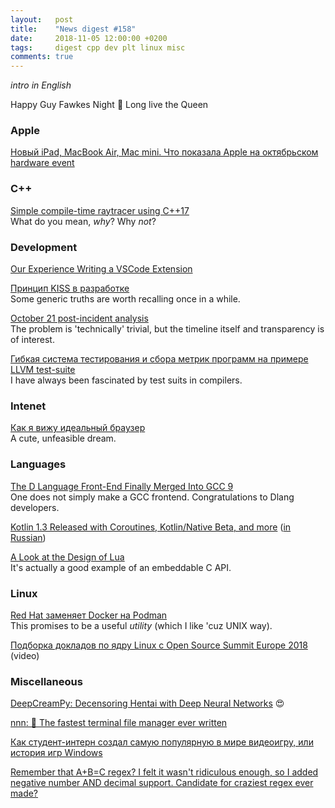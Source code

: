 ```yaml
---
layout:   post
title:    "News digest #158"
date:     2018-11-05 12:00:00 +0200
tags:     digest cpp dev plt linux misc
comments: true
---
```


_intro in English_

Happy Guy Fawkes Night 🎉 Long live the Queen

### Apple

[Новый iPad, MacBook Air, Mac mini. Что показала Apple на октябрьском hardware event](https://habr.com/company/pochtoy/blog/428273/)

### C++

[Simple compile-time raytracer using C++17](https://github.com/tcbrindle/raytracer.hpp)<br/>
What do you mean, _why_? Why _not_?

### Development

[Our Experience Writing a VSCode Extension](https://blog.adversalabs.com/2018/10/29/our-experience-writing-a-vscode-extension/)

[Принцип KISS в разработке](https://habr.com/company/pixonic/blog/427797/)<br/>
Some generic truths are worth recalling once in a while.

[October 21 post-incident analysis](https://blog.github.com/2018-10-30-oct21-post-incident-analysis/)<br/>
The problem is 'technically' trivial, but the timeline itself and transparency is of interest.

[Гибкая система тестирования и сбора метрик программ на примере LLVM test-suite](https://habr.com/post/428421/)<br/>
I have always been fascinated by test suits in compilers.

### Intenet

[Как я вижу идеальный браузер](https://habr.com/post/426295/)<br/>
A cute, unfeasible dream.

### Languages

[The D Language Front-End Finally Merged Into GCC 9](https://www.phoronix.com/scan.php?page=news_item&px=GCC-9-Merges-D-Language)<br/>
One does not simply make a GCC frontend. Congratulations to Dlang developers.

[Kotlin 1.3 Released with Coroutines, Kotlin/Native Beta, and more](https://blog.jetbrains.com/kotlin/2018/10/kotlin-1-3/) ([in Russian](https://habr.com/company/JetBrains/blog/428291/))

[A Look at the Design of Lua](https://cacm.acm.org/magazines/2018/11/232214-a-look-at-the-design-of-lua/fulltext)<br/>
It's actually a good example of an embeddable C API.

### Linux

[Red Hat заменяет Docker на Podman](https://habr.com/company/flant/blog/426141/)<br/>
This promises to be a useful _utility_ (which I like 'cuz UNIX way).

[Подборка докладов по ядру Linux с Open Source Summit Europe 2018](https://habr.com/company/pt/blog/428165/) (video)

### Miscellaneous

[DeepCreamPy: Decensoring Hentai with Deep Neural Networks](https://github.com/deeppomf/DeepCreamPy) 😍

[nnn: 🐬 The fastest terminal file manager ever written](https://github.com/jarun/nnn)

[Как студент-интерн создал самую популярную в мире видеоигру, или история игр Windows](https://habr.com/post/428091/)

[Remember that A+B=C regex? I felt it wasn't ridiculous enough, so I added negative number AND decimal support. Candidate for craziest regex ever made?](http://www.drregex.com/2018/11/how-to-match-b-c-where-abc-beast-reborn.html)
